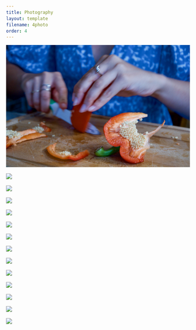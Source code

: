 ```yaml
---
title: Photography
layout: template
filename: 4photo
order: 4
--- 
```


![](https://raw.githubusercontent.com/grasclement/grasclement.github.io/main/images/photo_portfolio/1cut.jpg)

![](https://raw.githubusercontent.com/grasclement/grasclement.github.io/main/images/photo_portfolio//Users/clementgras/Desktop/websitecg/images/photo_portfolio/1zip.jpg)

![](https://raw.githubusercontent.com/grasclement/grasclement.github.io/main/images/photo_portfolio//Users/clementgras/Desktop/websitecg/images/photo_portfolio/2atransport.jpg)

![](https://raw.githubusercontent.com/grasclement/grasclement.github.io/main/images/photo_portfolio//Users/clementgras/Desktop/websitecg/images/photo_portfolio/2cabage.jpg)

![](https://raw.githubusercontent.com/grasclement/grasclement.github.io/main/images/photo_portfolio//Users/clementgras/Desktop/websitecg/images/photo_portfolio/3dog.jpg)

![](https://raw.githubusercontent.com/grasclement/grasclement.github.io/main/images/photo_portfolio//Users/clementgras/Desktop/websitecg/images/photo_portfolio/3free.jpg)

![](https://raw.githubusercontent.com/grasclement/grasclement.github.io/main/images/photo_portfolio//Users/clementgras/Desktop/websitecg/images/photo_portfolio/4arch.jpg)

![](https://raw.githubusercontent.com/grasclement/grasclement.github.io/main/images/photo_portfolio//Users/clementgras/Desktop/websitecg/images/photo_portfolio/4buca.jpg)

![](https://raw.githubusercontent.com/grasclement/grasclement.github.io/main/images/photo_portfolio//Users/clementgras/Desktop/websitecg/images/photo_portfolio/5ashatter.jpg)

![](https://raw.githubusercontent.com/grasclement/grasclement.github.io/main/images/photo_portfolio//Users/clementgras/Desktop/websitecg/images/photo_portfolio/5balbert.jpg)

![](https://raw.githubusercontent.com/grasclement/grasclement.github.io/main/images/photo_portfolio//Users/clementgras/Desktop/websitecg/images/photo_portfolio/6elevator.jpg)

![](https://raw.githubusercontent.com/grasclement/grasclement.github.io/main/images/photo_portfolio//Users/clementgras/Desktop/websitecg/images/photo_portfolio/6pear.jpg)

![](https://raw.githubusercontent.com/grasclement/grasclement.github.io/main/images/photo_portfolio//Users/clementgras/Desktop/websitecg/images/photo_portfolio/7dry.jpg)

![](https://raw.githubusercontent.com/grasclement/grasclement.github.io/main/images/photo_portfolio//Users/clementgras/Desktop/websitecg/images/photo_portfolio/7front.jpg)
